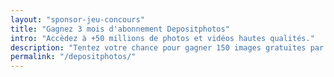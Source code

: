 ```yaml
---
layout: "sponsor-jeu-concours"
title: "Gagnez 3 mois d'abonnement Depositphotos"
intro: "Accèdez à +50 millions de photos et vidéos hautes qualités."
description: "Tentez votre chance pour gagner 150 images gratuites par mois de haute qualité durant les 3 prochains mois."
permalink: "/depositphotos/"
---
```

